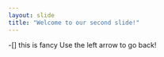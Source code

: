 ```yaml
---
layout: slide
title: "Welcome to our second slide!"
---
```

-[] this is fancy
Use the left arrow to go back! 
